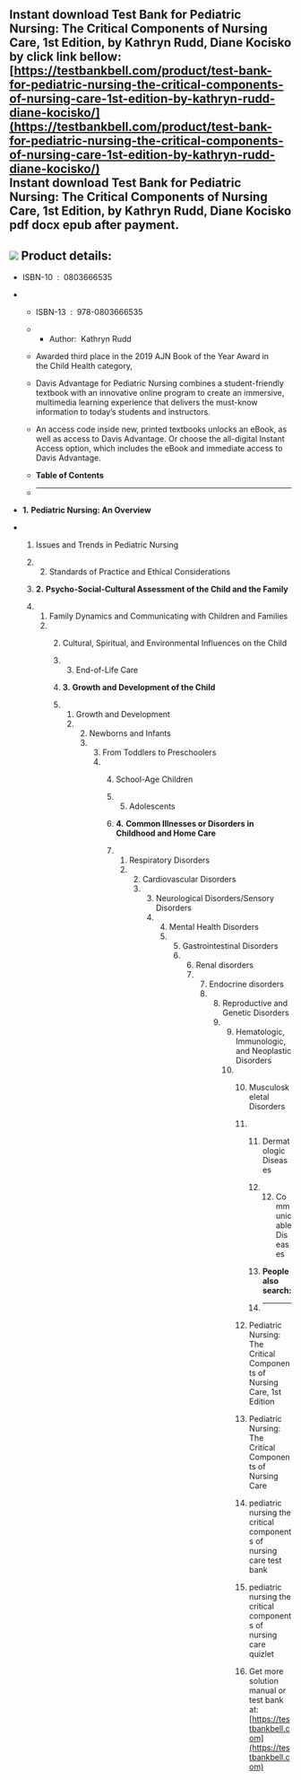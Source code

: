 Instant download **Test Bank for Pediatric Nursing: The Critical Components of Nursing Care, 1st Edition, by Kathryn Rudd, Diane Kocisko** by click link bellow:  
[https://testbankbell.com/product/test-bank-for-pediatric-nursing-the-critical-components-of-nursing-care-1st-edition-by-kathryn-rudd-diane-kocisko/](https://testbankbell.com/product/test-bank-for-pediatric-nursing-the-critical-components-of-nursing-care-1st-edition-by-kathryn-rudd-diane-kocisko/)  
**Instant download Test Bank for Pediatric Nursing: The Critical Components of Nursing Care, 1st Edition, by Kathryn Rudd, Diane Kocisko pdf docx epub after payment.**
-----------------------------------------------------------------------------------------------------------------------------------------------------------------------


![](https://testbankbell.com/wp-content/uploads/2023/05/9780803621794.jpg)
**Product details:**
--------------------


* ISBN-10 ‏ : ‎ 0803666535
* * ISBN-13 ‏ : ‎ 978-0803666535
  * * Author:  Kathryn Rudd
   
  * Awarded third place in the 2019 AJN Book of the Year Award in the Child Health category,
 
  * Davis Advantage for Pediatric Nursing combines a student-friendly textbook with an innovative online program to create an immersive, multimedia learning experience that delivers the must-know information to today’s students and instructors.
 
  * An access code inside new, printed textbooks unlocks an eBook, as well as access to Davis Advantage. Or choose the all-digital Instant Access option, which includes the eBook and immediate access to Davis Advantage.
  * **Table of Contents**
  * ---------------------
 
* **1.** **Pediatric Nursing: An Overview**
* 1. Issues and Trends in Pediatric Nursing
  2. 2. Standards of Practice and Ethical Considerations
    
  3. **2.** **Psycho-Social-Cultural Assessment of the Child and the Family**
  4. 1. Family Dynamics and Communicating with Children and Families
     2. 2. Cultural, Spiritual, and Environmental Influences on the Child
        3. 3. End-of-Life Care
          
        4. **3.** **Growth and Development of the Child**
        5. 1. Growth and Development
           2. 2. Newborns and Infants
              3. 3. From Toddlers to Preschoolers
                 4. 4. School-Age Children
                    5. 5. Adolescents
                      
                    6. **4.** **Common Illnesses or Disorders in Childhood and Home Care**
                    7. 1. Respiratory Disorders
                       2. 2. Cardiovascular Disorders
                          3. 3. Neurological Disorders/Sensory Disorders
                             4. 4. Mental Health Disorders
                                5. 5. Gastrointestinal Disorders
                                   6. 6. Renal disorders
                                      7. 7. Endocrine disorders
                                         8. 8. Reproductive and Genetic Disorders
                                            9. 9. Hematologic, Immunologic, and Neoplastic Disorders
                                               10. 10. Musculoskeletal Disorders
                                                   11. 11. Dermatologic Diseases
                                                       12. 12. Communicable Diseases
                                                          
                                                       13. **People also search:**
                                                       14. -----------------------
                                                      
                                                   12. Pediatric Nursing: The Critical Components of Nursing Care, 1st Edition
                                                  
                                                   13. Pediatric Nursing: The Critical Components of Nursing Care
                                                  
                                                   14. pediatric nursing the critical components of nursing care test bank
                                                  
                                                   15. pediatric nursing the critical components of nursing care quizlet
                                                   16.  Get more solution manual or test bank at: [https://testbankbell.com](https://testbankbell.com)
